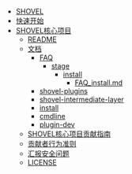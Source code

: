 * [SHOVEL](README.md)
* [快速开始](quick-start.md)
* [SHOVEL核心项目](https://github.com/diamond-shovel/diamond-shovel)
    * [README](https://github.com/diamond-shovel/diamond-shovel/blob/main/README.md)
    * [文档](https://github.com/diamond-shovel/diamond-shovel/tree/main/docs)
        * [FAQ]()
          * [stage]()
            * [install]()
              * [FAQ_install.md](docs/FAQ/stages/install/FAQ_install.md)
        * [shovel-plugins](docs/shovel-plugins.md) 
        * [shovel-intermediate-layer](docs/shovel-intermediate-layer.md)
        * [install](https://github.com/diamond-shovel/diamond-shovel/blob/main/docs/install.md)
        * [cmdline](https://github.com/diamond-shovel/diamond-shovel/blob/main/docs/cmdline.md)
        * [plugin-dev](https://github.com/diamond-shovel/diamond-shovel/blob/main/docs/plugin-dev.md)
    * [SHOVEL核心项目贡献指南](https://github.com/diamond-shovel/diamond-shovel/blob/main/CONTRIBUTING.md)
    * [贡献者行为准则](https://github.com/diamond-shovel/diamond-shovel/blob/main/CODE_OF_CONDUCT.md)
    * [汇报安全问题](https://github.com/diamond-shovel/diamond-shovel/blob/main/SECURITY.md)
    * [LICENSE](https://github.com/diamond-shovel/diamond-shovel/blob/main/LICENSE.md)
